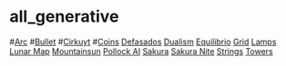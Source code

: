 # all_generative

#[Arc](https://fedlucero.github.io/all_generative/arc)
#[Bullet](https://fedlucero.github.io/all_generative/bullet)
#[Cirkuyt](https://fedlucero.github.io/all_generative/cirkuyt)
#[Coins](https://fedlucero.github.io/all_generative/coins)
[Defasados](https://fedlucero.github.io/all_generative/defasados)
[Dualism](https://fedlucero.github.io/all_generative/dualism)
[Equilibrio](https://fedlucero.github.io/all_generative/equilibrio)
[Grid](https://fedlucero.github.io/all_generative/grids)
[Lamps](https://fedlucero.github.io/all_generative/lamps)
[Lunar Map](https://fedlucero.github.io/all_generative/lunar_mao)
[Mountainsun](https://fedlucero.github.io/all_generative/mountainsun)
[Pollock AI](https://fedlucero.github.io/all_generative/pollock_ai)
[Sakura](https://fedlucero.github.io/all_generative/sakura)
[Sakura Nite](https://fedlucero.github.io/all_generative/sakura_nite)
[Strings](https://fedlucero.github.io/all_generative/strings)
[Towers](https://fedlucero.github.io/all_generative/towers)
